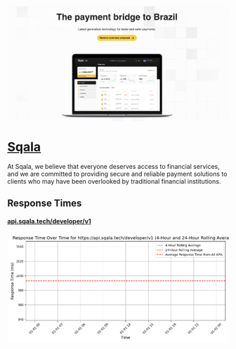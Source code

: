 [![Visit Sqala](imagePreview.png)](https://www.sqala.tech)

# [Sqala](https://www.sqala.tech)

At Sqala, we believe that everyone deserves access to financial services, and we are committed to providing secure and reliable payment solutions to clients who may have been overlooked by traditional financial institutions.

## Response Times

#### [api.sqala.tech/developer/v1](https://api.sqala.tech/developer/v1)

![api.sqala.tech/developer/v1](response-time-charts/6170692e7371616c612e746563682f646576656c6f7065722f7631.png)
